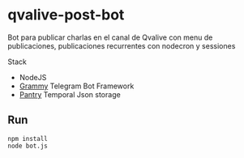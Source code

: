 # qvalive-post-bot

Bot para publicar charlas en el canal de Qvalive con menu de publicaciones, publicaciones recurrentes con nodecron y sessiones

Stack

- NodeJS
- [Grammy](https://grammy.dev/) Telegram Bot Framework
- [Pantry](https://getpantry.cloud) Temporal Json storage

## Run 

```
npm install
node bot.js 
```
